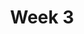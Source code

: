 ---
    title: Week 3
    weekNumber: 3
    days:
      - date: 2021-10-11
        events:
          "**8**{: .label .label-gray } Histograms and Overlaid Plots":
      - date: 2021-10-13
        events:
          "**9**{: .label .label-gray } Functions and Apply":
      - date: 2021-10-15
        events:
          "**10**{: .label .label-gray } Grouping with Subgroups, Merge":
---